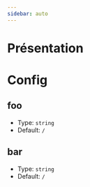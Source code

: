 ```yaml
---
sidebar: auto
---
```


# Présentation

# Config

## foo

- Type: `string`
- Default: `/`

## bar

- Type: `string`
- Default: `/`
